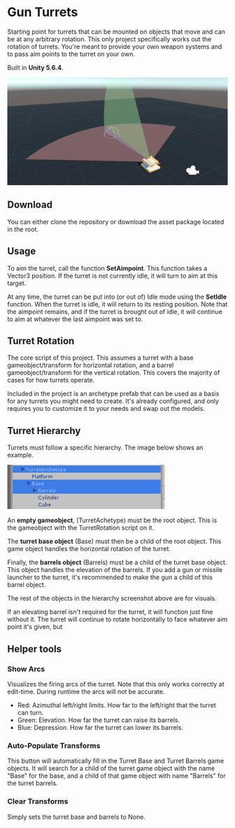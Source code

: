 # Gun Turrets
Starting point for turrets that can be mounted on objects that move and can be at any arbitrary rotation. This only project specifically works out the rotation of turrets. You're meant to provide your own weapon systems and to pass aim points to the turret on your own.

Built in **Unity 5.6.4**.

![screenshot](Screenshots/arcs.png)

## Download

You can either clone the repository or download the asset package located in the root.

## Usage

To aim the turret, call the function **SetAimpoint**. This function takes a Vector3 position. If the turret is not currently idle, it will turn to aim at this target.

At any time, the turret can be put into (or out of) Idle mode using the **SetIdle** function. When the turret is idle, it will return to its resting position. Note that the aimpoint remains, and if the turret is brought out of idle, it will continue to aim at whatever the last aimpoint was set to.

## Turret Rotation

The core script of this project. This assumes a turret with a base gameobject/transform for horizontal rotation, and a barrel gameobject/transform for the vertical rotation. This covers the majority of cases for how turrets operate.

Included in the project is an archetype prefab that can be used as a basis for any turrets you might need to create. It's already configured, and only requires you to customize it to your needs and swap out the models.

## Turret Hierarchy

Turrets must follow a specific hierarchy. The image below shows an example.

![screenshot](Screenshots/hierarchy.png)

An **empty gameobject**, (TurretAchetype) must be the root object. This is the gameobject with the TurretRotation script on it.

The **turret base object** (Base) must then be a child of the root object. This game object handles the horizontal rotation of the turret.

Finally, the **barrels object** (Barrels) must be a child of the turret base object. This object handles the elevation of the barrels. If you add a gun or missile launcher to the turret, it's recommended to make the gun a child of this barrel object.

The rest of the objects in the hierarchy screenshot above are for visuals.

If an elevating barrel isn't required for the turret, it will function just fine without it. The turret will continue to rotate horizontally to face whatever aim point it's given, but 

## Helper tools

### Show Arcs

Visualizes the firing arcs of the turret. Note that this only works correctly at edit-time. During runtime the arcs will not be accurate.

- Red: Azimuthal left/right limits. How far to the left/right that the turret can turn.
- Green: Elevation. How far the turret can raise its barrels.
- Blue: Depression. How far the turret can lower its barrels.

### Auto-Populate Transforms

This button will automatically fill in the Turret Base and Turret Barrels game objects. It will search for a child of the turret game object with the name "Base" for the base, and a child of that game object with name "Barrels" for the turret barrels.

### Clear Transforms

Simply sets the turret base and barrels to None.
